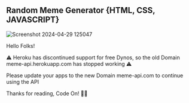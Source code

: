 
## Random Meme Generator {HTML, CSS, JAVASCRIPT}


![Screenshot 2024-04-29 125047](https://github.com/sumitkumar9128/Random_Meme_Generator/assets/156917684/ecf85559-6844-4331-99a3-a18f54cc860c)


Hello Folks!

⚠️ Heroku has discontinued support for free Dynos, so the old Domain meme-api.herokuapp.com has stopped working ⚠️

Please update your apps to the new Domain meme-api.com to continue using the API

Thanks for reading, Code On! 🧑‍💻
